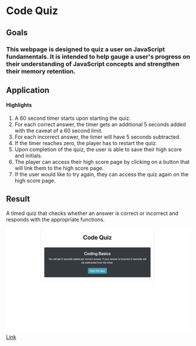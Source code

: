 # Code Quiz

## Goals

### This webpage is designed to quiz a user on JavaScript fundamentals. It is intended to help gauge a user's progress on their understanding of JavaScript concepts and strengthen their memory retention.
## Application

#### Highlights
1. A 60 second timer starts upon starting the quiz.
2. For each correct answer, the timer gets an additional 5 seconds added with the caveat of a 60 second limit.
3. For each incorrect answer, the timer will have 5 seconds subtracted.
4. If the timer reaches zero, the player has to restart the quiz. 
5. Upon completion of the quiz, the user is able to save their high score and initials.
6. The player can access their high score page by clicking on a button that will link them to the high score page.
7. If the user would like to try again, they can access the quiz again on the high score page.
## Result

A timed quiz that checks whether an answer is correct or incorrect and responds with the appropriate functions.

![My Website](./assets/images/code-quiz.png)
[Link](https://olivelliott.github.io/code-quiz/index.html)

